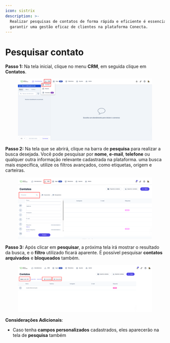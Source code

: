 ```yaml
---
icon: sistrix
description: >-
  Realizar pesquisas de contatos de forma rápida e eficiente é essencial para
  garantir uma gestão eficaz de clientes na plataforma Conecta.
---
```


# Pesquisar contato

**Passo 1:** Na tela inicial, clique no menu **CRM**, em seguida clique em **Contatos**.

<figure><img src="../../../.gitbook/assets/image (5) (1) (1) (1) (1) (1) (1) (1) (1) (1) (1) (1) (1) (1) (1) (1) (1) (1).png" alt=""><figcaption></figcaption></figure>

**Passo 2:** Na tela que se abrirá, clique na barra de **pesquisa** para realizar a busca desejada. Você pode pesquisar por **nome**, **e-mail**, **telefone** ou qualquer outra informação relevante cadastrada na plataforma. uma busca mais específica, utilize os filtros avançados, como etiquetas, origem e carteiras.

<figure><img src="../../../.gitbook/assets/image (6) (1) (1) (1) (1) (1) (1) (1) (1) (1) (1) (1) (1) (1) (1) (1).png" alt=""><figcaption></figcaption></figure>

**Passo 3:** Após clicar em **pesquisar**, a próxima tela irá mostrar o resultado da busca, e o **filtro** utilizado ficará aparente. É possível pesquisar **contatos arquivados** e **bloqueados** também.

<figure><img src="../../../.gitbook/assets/image (7) (1) (1) (1) (1) (1) (1) (1) (1) (1) (1) (1) (1) (1) (1) (1).png" alt=""><figcaption></figcaption></figure>

**Considerações Adicionais**:

* Caso tenha **campos personalizados** cadastrados, eles aparecerão na tela de **pesquisa** também
